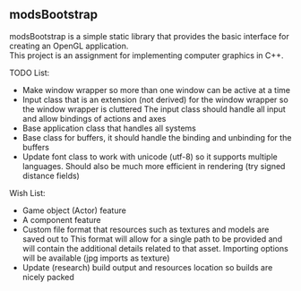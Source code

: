 ## modsBootstrap

modsBootstrap is a simple static library that provides the basic interface for creating an OpenGL application.  
This project is an assignment for implementing computer graphics in C++.

TODO List:
- Make window wrapper so more than one window can be active at a time
- Input class that is an extension (not derived) for the window wrapper so the window wrapper is cluttered
The input class should handle all input and allow bindings of actions and axes
- Base application class that handles all systems
- Base class for buffers, it should handle the binding and unbinding for the buffers
- Update font class to work with unicode (utf-8) so it supports multiple languages.
Should also be much more efficient in rendering (try signed distance fields)

Wish List:
- Game object (Actor) feature
- A component feature
- Custom file format that resources such as textures and models are saved out to
This format will allow for a single path to be provided and will contain the additional
details related to that asset. Importing options will be available (jpg imports as texture)
- Update (research) build output and resources location so builds are nicely packed
